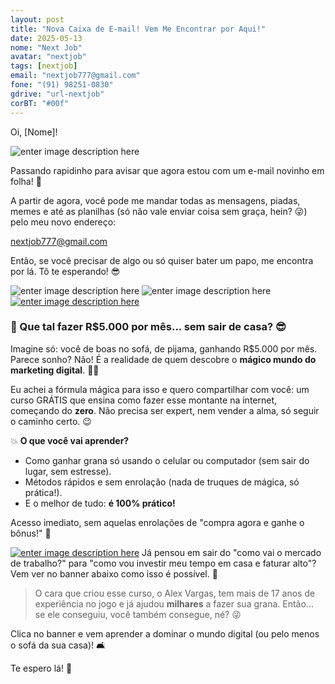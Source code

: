 ```yaml
---
layout: post
title: "Nova Caixa de E-mail! Vem Me Encontrar por Aqui!"
date: 2025-05-13
nome: "Next Job"
avatar: "nextjob"
tags: [nextjob]
email: "nextjob777@gmail.com"
fone: "(91) 98251-0830"
gdrive: "url-nextjob"
corBT: "#00f"
---
```

Oi, [Nome]!
<!--https://i.imgur.com/B04Oa4C.png-->
![enter image description here](https://media3.giphy.com/media/v1.Y2lkPTc5MGI3NjExeXk4YWE5OG9sMHI5cmZndGJjY3p6NGJkN2l5N3V6bXY2eDQxZWw5NCZlcD12MV9pbnRlcm5hbF9naWZfYnlfaWQmY3Q9Zw/hNEMVXZTLbq6h1hnlc/giphy.gif)

Passando rapidinho para avisar que agora estou com um e-mail novinho em folha! 🎉

A partir de agora, você pode me mandar todas as mensagens, piadas, memes e até as planilhas (só não vale enviar coisa sem graça, hein? 😜) pelo meu novo endereço:

nextjob777@gmail.com

Então, se você precisar de algo ou só quiser bater um papo, me encontra por lá. Tô te esperando! 😎

![enter image description here](https://media3.giphy.com/media/v1.Y2lkPTc5MGI3NjExZXp3N3E3bWM2eWlsNWlmNzRvOTEzdWo3NTlmczNzcmluNms5a3A4bCZlcD12MV9pbnRlcm5hbF9naWZfYnlfaWQmY3Q9Zw/26tn9CREfvxcBzG3C/giphy.gif)
![enter image description here](https://geanramos.com.br/img/ICYMI.png)
[![enter image description here](https://u1m.com.br/send-ad/)](https://gean.me/sendadmktd)

### 💸 Que tal fazer R\$5.000 por mês... sem sair de casa? 😎

Imagine só: você de boas no sofá, de pijama, ganhando R\$5.000 por mês. Parece sonho? Não! É a realidade de quem descobre o **mágico mundo do marketing digital**. 🎩✨

Eu achei a fórmula mágica para isso e quero compartilhar com você: um curso GRÁTIS que ensina como fazer esse montante na internet, começando do **zero**. Não precisa ser expert, nem vender a alma, só seguir o caminho certo. 😉

💥 **O que você vai aprender?**

* Como ganhar grana só usando o celular ou computador (sem sair do lugar, sem estresse).
* Métodos rápidos e sem enrolação (nada de truques de mágica, só prática!).
* E o melhor de tudo: **é 100% prático!**

Acesso imediato, sem aquelas enrolações de "compra agora e ganhe o bônus!" 🤑

[![enter image description here](https://u1m.com.br/send-ad/)](https://gean.me/sendadmktd)
Já pensou em sair do "como vai o mercado de trabalho?" para "como vou investir meu tempo em casa e faturar alto"? Vem ver no banner abaixo como isso é possível. 🚀

> O cara que criou esse curso, o Alex Vargas, tem mais de 17 anos de experiência no jogo e já ajudou **milhares** a fazer sua grana. Então... se ele conseguiu, você também consegue, né? 😜

Clica no banner e vem aprender a dominar o mundo digital (ou pelo menos o sofá da sua casa)! 🛋️

Te espero lá! 🌟
